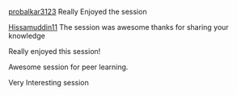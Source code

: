 [probalkar3123](http://github.com/probalkar3123) 
Really Enjoyed the session


[Hissamuddin11](http://github.com/Hissamuddin11)
The session was awesome thanks for sharing your knowledge 

Really enjoyed this session!

Awesome session for peer learning.

Very Interesting session


